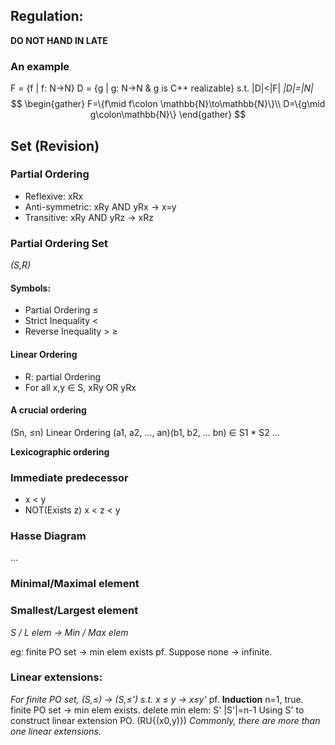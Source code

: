 
## Regulation:
**DO NOT HAND IN LATE**

### An example
F = {f | f: N->N}
D = {g | g: N->N & g is C++ realizable}
s.t. |D|<|F|
_|D|=|N|_
$$
\begin{gather}
F=\{f\mid f\colon \mathbb{N}\to\mathbb{N}\}\\
D=\{g\mid g\colon\mathbb{N}\}
\end{gather}
$$

## Set (Revision)

### Partial Ordering
- Reflexive: xRx
- Anti-symmetric: xRy AND yRx -> x=y
- Transitive: xRy AND yRz -> xRz
### Partial Ordering Set
_(S,R)_
#### Symbols:
- Partial Ordering ≤
- Strict Inequality <
- Reverse Inequality > ≥
#### Linear Ordering
- R: partial Ordering
- For all x,y ∈ S, xRy OR yRx

#### A crucial ordering
(Sn, ≤n) Linear Ordering
(a1, a2, ..., an)(b1, b2, ... bn) ∈ S1 * S2 ...

**Lexicographic ordering**

### Immediate predecessor
- x < y
- NOT(Exists z) x < z < y
### Hasse Diagram
...

### Minimal/Maximal element

### Smallest/Largest element

_S / L elem -> Min / Max elem_

eg: finite PO set -> min elem exists
	pf. 
		Suppose none -> infinite.

### Linear extensions:
_For finite PO set, (S,≤) -> (S,≤') s.t. x ≤ y -> x≤y'_
pf. **Induction**
	n=1, true.
	finite PO set -> min elem exists.
	delete min elem: S' |S'|=n-1
	Using S' to construct linear extension PO. (RU{(x0,y)})
	_Commonly, there are more than one linear extensions._
